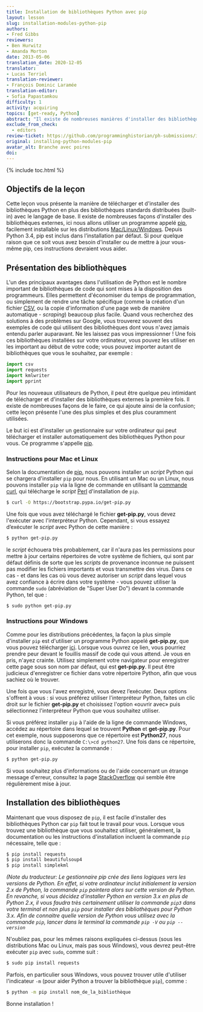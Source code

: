 ```yaml
---
title: Installation de bibliothèques Python avec pip
layout: lesson
slug: installation-modules-python-pip
authors: 
- Fred Gibbs
reviewers:
- Ben Hurwitz
- Amanda Morton
date: 2013-05-06
translation_date: 2020-12-05
translator: 
- Lucas Terriel
translation-reviewer: 
- François Dominic Laramée
translation-editor:
- Sofia Papastamkou
difficulty: 1
activity: acquiring
topics: [get-ready, Python]
abstract: "Il existe de nombreuses manières d'installer des bibliothèques Python externes; cette leçon explique l'une des méthodes les plus courantes utilisant pip."
exclude_from_check:
  - editors
review-ticket: https://github.com/programminghistorian/ph-submissions/issues/320
original: installing-python-modules-pip
avatar_alt: Branche avec poires
doi: 
---
```



{% include toc.html %}


Objectifs de la leçon
-----------------------

Cette leçon vous présente la manière de télécharger et d'installer des bibliothèques Python en plus des bibliothèques standards distribuées (built-in) avec le langage de base. Il existe de nombreuses façons d'installer des bibliothèques externes, ici nous allons utiliser un programme appelé [pip], facilement installable sur les distributions [Mac/Linux/Windows]. Depuis Python 3.4, pip est inclus dans l’installation par défaut. Si pour quelque raison que ce soit vous avez besoin d'installer ou de mettre à jour vous-même pip, ces instructions devraient vous aider.


Présentation des bibliothèques
-----------------

L'un des principaux avantages dans l'utilisation de Python est le nombre important de bibliothèques de code qui sont mises à la disposition des programmeurs. Elles permettent d'économiser du temps de programmation, ou simplement de rendre une tâche spécifique (comme la création d'un fichier [CSV](https://fr.wikipedia.org/wiki/Comma-separated_values), ou la copie d'information d'une page web de manière automatique - *scraping*) beaucoup plus facile. Quand vous recherchez des solutions à des problèmes sur Google, vous trouverez souvent des exemples de code qui utilisent des bibliothèques dont vous n'avez jamais entendu parler auparavant. Ne les laissez pas vous impressionner ! Une fois ces bibliothèques installées sur votre ordinateur, vous pouvez les utiliser en les important au début de votre code; vous pouvez importer autant de bibliothèques que vous le souhaitez, par exemple :

```python
import csv
import requests
import kmlwriter
import pprint
```
Pour les nouveaux utilisateurs de Python, il peut être quelque peu intimidant de télécharger et d'installer des bibliothèques externes la première fois. Il existe de nombreuses façons de le faire, ce qui ajoute ainsi de la confusion; cette leçon présente l'une des plus simples et des plus couramment utilisées.

Le but ici est d'installer un gestionnaire sur votre ordinateur qui peut télécharger et installer automatiquement des bibliothèques Python pour vous. Ce programme s'appelle [pip].


### Instructions pour Mac et Linux

Selon la documentation de [pip], nous pouvons installer un *script* Python qui se chargera d'installer `pip` pour nous. En utilisant un Mac ou un Linux, nous pouvons installer `pip` via la ligne de commande en utilisant la [commande curl], qui télécharge le *script* [Perl](https://fr.wikipedia.org/wiki/Perl_(langage)) d'installation de `pip`.  

```bash
$ curl -O https://bootstrap.pypa.io/get-pip.py
```
Une fois que vous avez téléchargé le fichier **get-pip.py**, vous devez l'exécuter avec l'interpréteur Python. Cependant, si vous essayez d’exécuter le *script* avec Python de cette manière :

```bash
$ python get-pip.py
```
le *script* échouera très probablement, car il n'aura pas les permissions pour mettre à jour certains répertoires de votre système de fichiers, qui sont par défaut définis de sorte que les *scripts* de provenance inconnue ne puissent pas modifier les fichiers importants et vous transmettre des virus. Dans ce cas - et dans les cas où vous devez autoriser un *script* dans lequel vous avez confiance à écrire dans votre système - vous pouvez utiliser la commande `sudo` (abréviation de "Super User Do") devant la commande Python, tel que :

```bash
$ sudo python get-pip.py
```

### Instructions pour Windows

Comme pour les distributions précédentes, la façon la plus simple d'installer `pip` est d'utiliser un programme Python appelé **get-pip.py**, que vous pouvez télécharger [ici](https://bootstrap.pypa.io/get-pip.py). Lorsque vous ouvrez ce lien, vous pourriez prendre peur devant le fouillis massif de code qui vous attend. Je vous en pris, n'ayez crainte. Utilisez simplement votre navigateur pour enregistrer cette page sous son nom par défaut, qui est **get-pip.py**. Il peut être judicieux d'enregistrer ce fichier dans votre répertoire Python, afin que vous sachiez où le trouver.

Une fois que vous l'avez enregistré, vous devez l’exécuter. Deux options s'offrent à vous : si vous préférez utiliser l'interpréteur Python, faites un clic droit sur le fichier **get-pip.py** et choisissez l'option «ouvrir avec» puis sélectionnez l'interpréteur Python que vous souhaitez utiliser.

Si vous préférez installer `pip` à l'aide de la ligne de commande Windows, accédez au répertoire dans lequel se trouvent **Python** et **get-pip.py**. Pour cet exemple, nous supposerons que ce répertoire est **Python27**, nous utiliserons donc la commande `C:\>cd python27`. Une fois dans ce répertoire, pour installer `pip`, exécutez la commande :

```bash
$ python get-pip.py
```
Si vous souhaitez plus d'informations ou de l'aide concernant un étrange message d'erreur, consultez la page [StackOverflow](https://stackoverflow.com/questions/4750806/how-to-install-pip-on-windows) qui semble être régulièrement mise à jour.


Installation des bibliothèques
--------------------------

Maintenant que vous disposez de `pip`, il est facile d'installer des bibliothèques Python car `pip` fait tout le travail pour vous. Lorsque vous trouvez une bibliothèque que vous souhaitez utiliser, généralement, la documentation ou les instructions d'installation incluent la commande `pip` nécessaire, telle que :

```bash
$ pip install requests
$ pip install beautifulsoup4
$ pip install simplekml
```
*(Note du traducteur: Le gestionnaire pip crée des liens logiques vers les versions de Python. En effet, si votre ordinateur inclut initialement la version 2.x de Python, la commande `pip` pointera alors sur cette version de Python. En revanche, si vous décidez d'installer Python en version 3.x en plus de Python 2.x, il vous faudra très certainement utiliser la  commande `pip3` dans votre terminal et non plus `pip` pour installer des bibliothèques pour Python 3.x. Afin de connaitre quelle version de Python vous utilisez avec la commande `pip`, lancer dans le terminal la commande `pip -V` ou `pip --version`*

N'oubliez pas, pour les mêmes raisons expliquées ci-dessus (sous les distributions Mac ou Linux, mais pas sous Windows), vous devrez peut-être exécuter `pip` avec `sudo`, comme suit :

```bash
$ sudo pip install requests
```
Parfois, en particulier sous Windows, vous pouvez trouver utile d'utiliser l'indicateur `-m` (pour aider Python a trouver la bibliothèque `pip`), comme :

```bash
$ python -m pip install nom_de_la_bibliothèque
```

Bonne installation ! 

[pip]: https://pip.pypa.io/en/stable/
[Mac/Linux/Windows]: https://docs.python.org/fr/3.5/installing/index.html#how-do-i
[commande curl]: https://riptutorial.com/fr/curl

